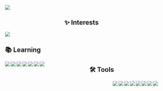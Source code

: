 <!-- <img src="https://camo.githubusercontent.com/b867e04377eea646939445ce4e0565253428256abc39c6d32d7b67aab3160d18/68747470733a2f2f63617073756c652d72656e6465722e76657263656c2e6170702f6170693f747970653d776176696e6726636f6c6f723d6772616469656e74266865696768743d3130302673656374696f6e3d666f6f746572" width="auto" height="130" theme=tokyonight/><br><br> -->
<!-- Howdy, I'm Nael 👋<br><br>
Currently Psychology student by day, and digital artist by night.<br><br>
Aspiring Computer Science degree.<br><br>
I started learning programming last year.<br><br>
 -->
 
<img src="https://readme-typing-svg.demolab.com/?color=f50ab8&font=inconsolata&size=16&duration=2500&height=90&width=1200&pause=300&center=true&multiline=true&repeat=false&lines=Howdy,+I'm+Nael+👋;Currently+Psychology+student+by+day,+and+digital+artist+by+night.;Aspiring+Computer+Science+degree.;I+started+learning+programming+last+year." />

<h2 align="center">✨ Interests</h2>
<img src="https://readme-typing-svg.demolab.com/?color=f50ab8&font=inconsolata&size=30&height=90&width=1200&center=true&multiline=false&repeat=true&lines=GAME+DEVELOPMENT;WEB+DEVELOPMENT" />
<!-- <img src="https://readme-typing-svg.demolab.com/?color=f50ab8&lines=GAME+DEVELOPMENT;WEB+DEVELOPMENT&size=30&duration=2500&height=90&width=1200&pause=300&center=true&multiline=true&repeat=false" /> -->
<p align="center">
  
<h2 align="left">📚 Learning</h2>

<img align="left" src="https://img.shields.io/badge/-HTML-333333?style=flat&logo=HTML5&labelColor=ffffff&color=bfffcd&logoWidth=20" />
<img align="left" src="https://img.shields.io/badge/-CSS-333333?style=flat&logo=CSS3&logoColor=1c88c8&labelColor=ddccfc" />
<img align="left" src="https://img.shields.io/badge/-JavaScript-333333?style=flat&logo=javascript&color=violet" />
<img align="left" src="https://img.shields.io/badge/-Lua-333333?style=flat&logo=lua&logoColor=000080" />  
<img align="left" src="https://img.shields.io/badge/-C%23-333333?style=flat&logo=csharp&logoColor=cccccc" /> 
<img align="left" src="https://img.shields.io/badge/-C-333333?style=flat&logo=C&logoColor=cccccc" />  
  
<img align="left" src="https://img.shields.io/badge/-Python-333333?style=flat&logo=Python" />

<h2 align="center">🛠 Tools</h2>

<img align="right" src="https://img.shields.io/badge/-Visual%20Studio%20Code-333333?style=flat&logo=visual-studio-code&logoColor=23aaf2" />
<img align="right" src="https://img.shields.io/badge/-GameMaker-333333?style=flat&logo=data:image/png;base64,iVBORw0KGgoAAAANSUhEUgAAAA4AAAAOCAYAAAAfSC3RAAAAAXNSR0IArs4c6QAAAFlJREFUKJGlkjsOACAMQkvj/a+si4P90JDIpvKkRM2I9hU7B4OCCSi+ssFSMhwW02gZ9gnKKa8HCtR1hpLUwas24UDoqNzeydXRsv6fgyVLiVPy+HMY3E1yAANfRAkZtKuxAAAAAElFTkSuQmCC" />
<img align="right" src="https://img.shields.io/badge/-Godot-333333?style=flat&logo=godotengine" />
<img align="right" src="https://img.shields.io/badge/-Trello-333333?style=flat&logo=trello&logoColor=3179ba" />
<img align="right" src="https://img.shields.io/badge/-PyCharm-333333?style=flat&logo=pycharm&logoColor=5ae17b" />
<img align="right" src="https://img.shields.io/badge/-Figma-333333?style=flat&logo=figma" />
<img align="right" src="https://img.shields.io/badge/-Tiled-333333?style=flat&logo=data:image/png;base64,iVBORw0KGgoAAAANSUhEUgAAAA0AAAANCAYAAABy6+R8AAAAAXNSR0IArs4c6QAAAElJREFUKJFjZGBg+M9AImBhYGBgCE84BhdYucCKIJ+JVFsYGBjI08TIQIafGLGI/Uf3A7o6+voJHWDzI4o6FmwmYfETChjkfgIAgCIUGORMi1QAAAAASUVORK5CYII=" />
<img align="right" src="https://img.shields.io/badge/-LÖVE2D-333333?style=flat&logo=data:image/png;base64,iVBORw0KGgoAAAANSUhEUgAAAA4AAAAOCAYAAAAfSC3RAAAAAXNSR0IArs4c6QAAAJhJREFUKJFjZMACnnvN/I/Ml9yWzoiuBkUAXQM6QDaAiVhNDAwMDOqrHsLVMBKrySHBA86+GSbPyIKuQGJrGgMDAwPDC+9ZKHyG1Y9Q1DEi2wZXhANoIGlmwqMOL6CORpi/sAENND8yoUcuugJsYjfD5BlRbIQFObJCbAYxMCClHOTIxQduhskzomgkRjNME4ZGXAYga4ABACT0N8cGWT5uAAAAAElFTkSuQmCC" />
<br>
<br>
  
</p>

<!-- <h2></h2>

<img src="https://readme-typing-svg.demolab.com/?color=f50ab8&lines=GITHUB+STATS&size=30&duration=2500&height=90&width=1200&pause=300&center=true&multiline=false&repeat=false" />

<p align="center">
  
  <img align="center" src= "https://github-readme-stats-sigma-five.vercel.app/api/top-langs/?username=willowitzy&layout=compact&langs_count=6&theme=radical" />
  <img align="center" src= "https://github-readme-stats-sigma-five.vercel.app/api?username=willowitzy&theme=radical&line_height=28" />

</p> -->
                         
<!--
### 📧 Contact
 <div> 
  <a href="" target="_blank"><img src="https://img.shields.io/badge/YouTube-FF0000?style=for-the-badge&logo=youtube&logoColor=white" target="_blank"></a>
  <a href="" target="_blank"><img src="https://img.shields.io/badge/-Instagram-%23E4405F?style=for-the-badge&logo=instagram&logoColor=white" target="_blank"></a>
 <a href="" target="_blank"><img src="https://img.shields.io/badge/Discord-7289DA?style=for-the-badge&logo=discord&logoColor=white" target="_blank"></a> 
  <a href=""><img src="https://img.shields.io/badge/-Gmail-%23333?style=for-the-badge&logo=gmail&logoColor=white" target="_blank"></a>
  <a href="" target="_blank"><img src="https://img.shields.io/badge/-LinkedIn-%230077B5?style=for-the-badge&logo=linkedin&logoColor=white" target="_blank"></a> 
</div>
 -->

<div>
